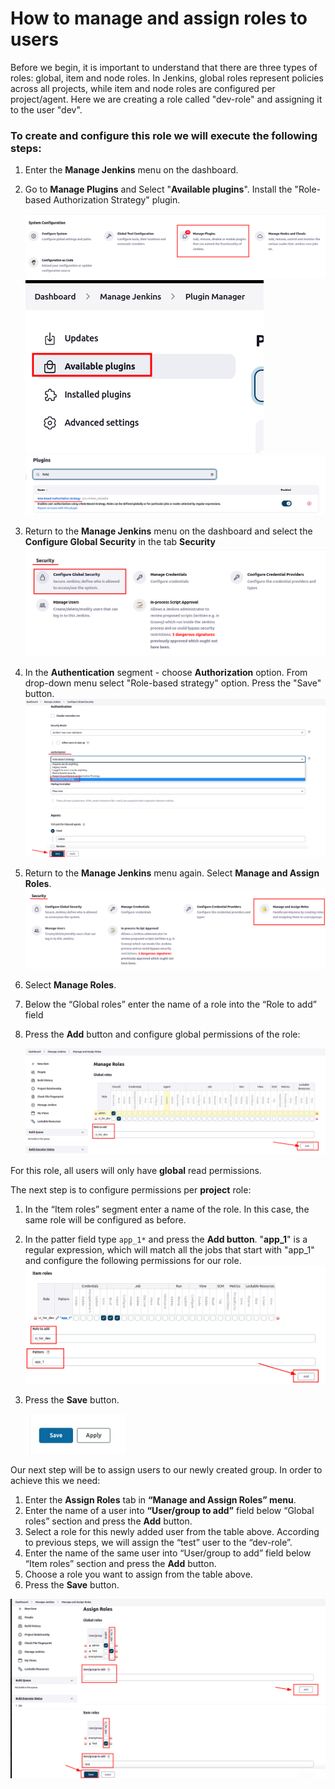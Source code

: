 # How to manage and assign roles to users

Before we begin, it is important to understand that there are three types of roles: global, item and node roles. In Jenkins, global roles represent policies across all projects, while item and node roles are configured per project/agent. Here we are creating a role called "dev-role" and assigning it to the user "dev".

### To create and configure this role we will execute the following steps:

1. Enter the **Manage Jenkins** menu on the dashboard.
2. Go to **Manage Plugins** and Select "**Available plugins**". Install the "Role-based Authorization Strategy" plugin.

   ![](/static/img/jenkins/assign-roles-to-users/1.png)
   ![](/static/img/jenkins/assign-roles-to-users/2.png)
   ![](/static/img/jenkins/assign-roles-to-users/3.png)
3. Return to the **Manage Jenkins** menu on the dashboard and select the **Configure Global Security** in the tab **Security**
   ![](/static/img/jenkins/assign-roles-to-users/4.png)
4. In the **Authentication** segment - choose **Authorization** option. From drop-down menu select
   "Role-based strategy" option. Press the "Save" button.
   ![](/static/img/jenkins/assign-roles-to-users/5.png)
5. Return to the **Manage Jenkins** menu again. Select **Manage and Assign Roles**.
   ![](/static/img/jenkins/assign-roles-to-users/6.png)
6. Select **Manage Roles**.
7. Below the “Global roles” enter the name of a role into the “Role to add” field
8. Press the **Add** button and configure global permissions of the role:

   ![](/static/img/jenkins/assign-roles-to-users/7.png)

For this role, all users will only have **global** read permissions.

The next step is to configure permissions per **project** role:
1. In the “Item roles” segment enter a name of the role. In this case, the same role will be configured as before. 
2. In the patter field type `app_1*` and press the **Add button**. "**app_1**" is a regular expression, which will match all the jobs that start with "app_1" and configure the following permissions for our role.
   ![](/static/img/jenkins/assign-roles-to-users/8.png)
3. Press the **Save** button.

   ![](/static/img/jenkins/assign-roles-to-users/image4.png)

Our next step will be to assign users to our newly created group.
In order to achieve this we need:

1. Enter the **Assign Roles** tab in **“Manage and Assign Roles” menu**.
2. Enter the name of a user into **“User/group to add”** field below “Global roles” section and press the **Add** button.
3. Select a role for this newly added user from the table above. According to previous steps, we will assign the “test” user to the “dev-role”.
4. Enter the name of the same user into “User/group to add” field below “Item roles” section and press the **Add** button.
5. Choose a role you want to assign from the table above.
6. Press the **Save** button.

![](/static/img/jenkins/assign-roles-to-users/10.png)